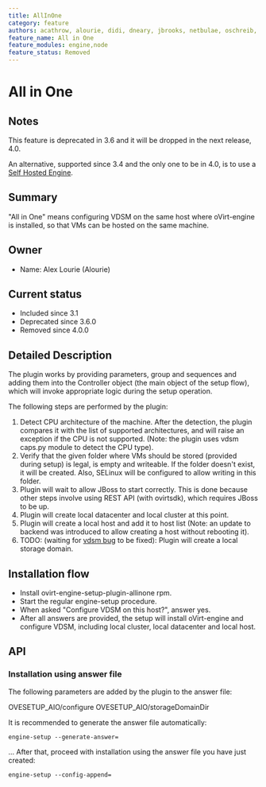 ```yaml
---
title: AllInOne
category: feature
authors: acathrow, alourie, didi, dneary, jbrooks, netbulae, oschreib, sandrobonazzola
feature_name: All in One
feature_modules: engine,node
feature_status: Removed
---
```


# All in One

## Notes

This feature is deprecated in 3.6 and it will be dropped in the next release, 4.0.

An alternative, supported since 3.4 and the only one to be in 4.0, is to use a [Self Hosted Engine](/develop/release-management/features/sla/self-hosted-engine.html). 

## Summary

"All in One" means configuring VDSM on the same host where oVirt-engine is installed, so that VMs can be hosted on the same machine.

## Owner

*   Name: Alex Lourie (Alourie)

## Current status
*   Included since 3.1
*   Deprecated since 3.6.0
*   Removed since 4.0.0

## Detailed Description

The plugin works by providing parameters, group and sequences and adding them into the Controller object (the main object of the setup flow), which will invoke appropriate logic during the setup operation.

The following steps are performed by the plugin:

1.  Detect CPU architecture of the machine. After the detection, the plugin compares it with the list of supported architectures, and will raise an exception if the CPU is not supported. (Note: the plugin uses vdsm caps.py module to detect the CPU type).
2.  Verify that the given folder where VMs should be stored (provided during setup) is legal, is empty and writeable. If the folder doesn't exist, it will be created. Also, SELinux will be configured to allow writing in this folder.
3.  Plugin will wait to allow JBoss to start correctly. This is done because other steps involve using REST API (with ovirtsdk), which requires JBoss to be up.
4.  Plugin will create local datacenter and local cluster at this point.
5.  Plugin will create a local host and add it to host list (Note: an update to backend was introduced to allow creating a host without rebooting it).
6.  TODO: (waiting for [vdsm bug](https://bugzilla.redhat.com/show_bug.cgi?id=799111) to be fixed): Plugin will create a local storage domain.

## Installation flow

*   Install ovirt-engine-setup-plugin-allinone rpm.
*   Start the regular engine-setup procedure.
*   When asked "Configure VDSM on this host?", answer yes.
*   After all answers are provided, the setup will install oVirt-engine and configure VDSM, including local cluster, local datacenter and local host.

## API

### Installation using answer file

The following parameters are added by the plugin to the answer file:

OVESETUP_AIO/configure
OVESETUP_AIO/storageDomainDir

It is recommended to generate the answer file automatically:

`engine-setup --generate-answer=`<answer file full path>

... After that, proceed with installation using the answer file you have just created:

`engine-setup --config-append=`<answer file full path>
